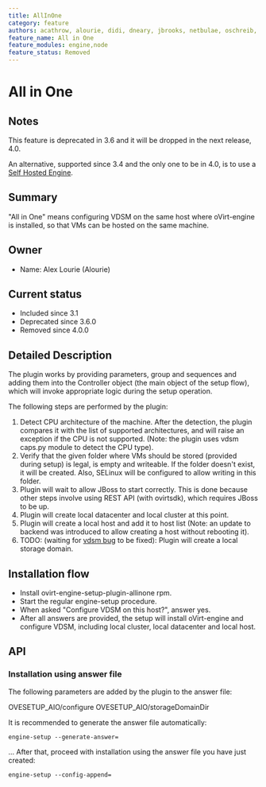 ```yaml
---
title: AllInOne
category: feature
authors: acathrow, alourie, didi, dneary, jbrooks, netbulae, oschreib, sandrobonazzola
feature_name: All in One
feature_modules: engine,node
feature_status: Removed
---
```


# All in One

## Notes

This feature is deprecated in 3.6 and it will be dropped in the next release, 4.0.

An alternative, supported since 3.4 and the only one to be in 4.0, is to use a [Self Hosted Engine](/develop/release-management/features/sla/self-hosted-engine.html). 

## Summary

"All in One" means configuring VDSM on the same host where oVirt-engine is installed, so that VMs can be hosted on the same machine.

## Owner

*   Name: Alex Lourie (Alourie)

## Current status
*   Included since 3.1
*   Deprecated since 3.6.0
*   Removed since 4.0.0

## Detailed Description

The plugin works by providing parameters, group and sequences and adding them into the Controller object (the main object of the setup flow), which will invoke appropriate logic during the setup operation.

The following steps are performed by the plugin:

1.  Detect CPU architecture of the machine. After the detection, the plugin compares it with the list of supported architectures, and will raise an exception if the CPU is not supported. (Note: the plugin uses vdsm caps.py module to detect the CPU type).
2.  Verify that the given folder where VMs should be stored (provided during setup) is legal, is empty and writeable. If the folder doesn't exist, it will be created. Also, SELinux will be configured to allow writing in this folder.
3.  Plugin will wait to allow JBoss to start correctly. This is done because other steps involve using REST API (with ovirtsdk), which requires JBoss to be up.
4.  Plugin will create local datacenter and local cluster at this point.
5.  Plugin will create a local host and add it to host list (Note: an update to backend was introduced to allow creating a host without rebooting it).
6.  TODO: (waiting for [vdsm bug](https://bugzilla.redhat.com/show_bug.cgi?id=799111) to be fixed): Plugin will create a local storage domain.

## Installation flow

*   Install ovirt-engine-setup-plugin-allinone rpm.
*   Start the regular engine-setup procedure.
*   When asked "Configure VDSM on this host?", answer yes.
*   After all answers are provided, the setup will install oVirt-engine and configure VDSM, including local cluster, local datacenter and local host.

## API

### Installation using answer file

The following parameters are added by the plugin to the answer file:

OVESETUP_AIO/configure
OVESETUP_AIO/storageDomainDir

It is recommended to generate the answer file automatically:

`engine-setup --generate-answer=`<answer file full path>

... After that, proceed with installation using the answer file you have just created:

`engine-setup --config-append=`<answer file full path>
